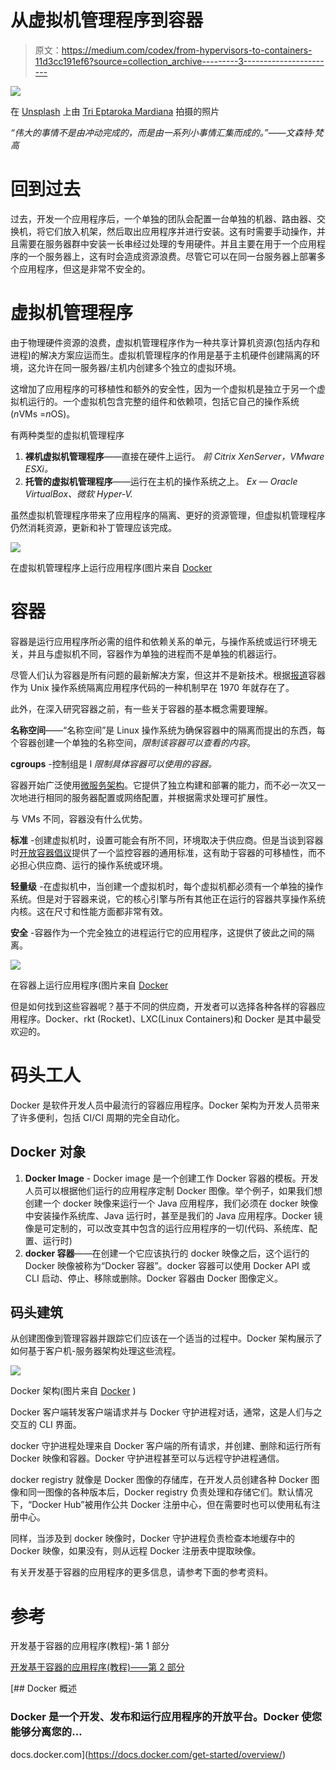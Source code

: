 # 从虚拟机管理程序到容器

> 原文：<https://medium.com/codex/from-hypervisors-to-containers-11d3cc191ef6?source=collection_archive---------3----------------------->

![](img/39335f8d10f84675d51534fbcaa35cfc.png)

在 [Unsplash](https://unsplash.com?utm_source=medium&utm_medium=referral) 上由 [Tri Eptaroka Mardiana](https://unsplash.com/@inidianaa?utm_source=medium&utm_medium=referral) 拍摄的照片

*“伟大的事情不是由冲动完成的，而是由一系列小事情汇集而成的。”――文森特·梵高*

# 回到过去

过去，开发一个应用程序后，一个单独的团队会配置一台单独的机器、路由器、交换机，将它们放入机架，然后取出应用程序并进行安装。这有时需要手动操作，并且需要在服务器群中安装一长串经过处理的专用硬件。并且主要在用于一个应用程序的一个服务器上，这有时会造成资源浪费。尽管它可以在同一台服务器上部署多个应用程序，但这是非常不安全的。

# 虚拟机管理程序

由于物理硬件资源的浪费，虚拟机管理程序作为一种共享计算机资源(包括内存和进程)的解决方案应运而生。虚拟机管理程序的作用是基于主机硬件创建隔离的环境，这允许在同一服务器/主机内创建多个独立的虚拟环境。

这增加了应用程序的可移植性和额外的安全性，因为一个虚拟机是独立于另一个虚拟机运行的。一个虚拟机包含完整的组件和依赖项，包括它自己的操作系统(*n*VMs =*n*OS)。

有两种类型的虚拟机管理程序

1.  **裸机虚拟机管理程序**——直接在硬件上运行。
    *前 Citrix XenServer，VMware ESXi。*
2.  **托管的虚拟机管理程序**——运行在主机的操作系统之上。
    *Ex — Oracle VirtualBox、微软 Hyper-V.*

虽然虚拟机管理程序带来了应用程序的隔离、更好的资源管理，但虚拟机管理程序仍然消耗资源，更新和补丁管理应该完成。

![](img/936c3fd9e162db78ac64caf4adc9293c.png)

在虚拟机管理程序上运行应用程序(图片来自 [Docker](https://www.docker.com/sites/default/files/d8/2018-11/container-vm-whatcontainer_2.png)

# 容器

容器是运行应用程序所必需的组件和依赖关系的单元，与操作系统或运行环境无关，并且与虚拟机不同，容器作为单独的进程而不是单独的机器运行。

尽管人们认为容器是所有问题的最新解决方案，但这并不是新技术。根据[报道](https://d2iq.com/blog/brief-history-containers)容器作为 Unix 操作系统隔离应用程序代码的一种机制早在 1970 年就存在了。

此外，在深入研究容器之前，有一些关于容器的基本概念需要理解。

**名称空间**——“名称空间”是 Linux 操作系统为确保容器中的隔离而提出的东西，每个容器创建一个单独的名称空间，*限制该容器可以查看的内容*。

**cgroups** -控制组是 l *限制具体容器可以使用的容器。*

容器开始广泛使用[微服务架构](https://chamalwr.medium.com/microservice-architecture-1ac57a5445cc)。它提供了独立构建和部署的能力，而不必一次又一次地进行相同的服务器配置或网络配置，并根据需求处理可扩展性。

与 VMs 不同，容器没有什么优势。

**标准** -创建虚拟机时，设置可能会有所不同，环境取决于供应商。但是当谈到容器时[开放容器倡议](https://opencontainers.org/)提供了一个监控容器的通用标准，这有助于容器的可移植性，而不必担心供应商、运行的操作系统或环境。

**轻量级** -在虚拟机中，当创建一个虚拟机时，每个虚拟机都必须有一个单独的操作系统。但是对于容器来说，它的核心引擎与所有其他正在运行的容器共享操作系统内核。这在尺寸和性能方面都非常有效。

**安全** -容器作为一个完全独立的进程运行它的应用程序，这提供了彼此之间的隔离。

![](img/5450cada33eaf69d8495e9957af32ed1.png)

在容器上运行应用程序(图片来自 [Docker](https://www.docker.com/sites/default/files/d8/styles/large/public/2018-11/container-what-is-container.png?itok=vle7kjDj)

但是如何找到这些容器呢？基于不同的供应商，开发者可以选择各种各样的容器应用程序。Docker、rkt (Rocket)、LXC(Linux Containers)和 Docker 是其中最受欢迎的。

# 码头工人

Docker 是软件开发人员中最流行的容器应用程序。Docker 架构为开发人员带来了许多便利，包括 CI/CI 周期的完全自动化。

## Docker 对象

1.  **Docker Image** - Docker image 是一个创建工作 Docker 容器的模板。开发人员可以根据他们运行的应用程序定制 Docker 图像。举个例子，如果我们想创建一个 docker 映像来运行一个 Java 应用程序，我们必须在 docker 映像中安装操作系统库、Java 运行时，甚至是我们的 Java 应用程序。Docker 镜像是可定制的，可以改变其中包含的运行应用程序的一切(代码、系统库、配置、运行时)
2.  **docker 容器**——在创建一个它应该执行的 docker 映像之后，这个运行的 Docker 映像被称为“Docker 容器”。docker 容器可以使用 Docker API 或 CLI 启动、停止、移除或删除。Docker 容器由 Docker 图像定义。

## 码头建筑

从创建图像到管理容器并跟踪它们应该在一个适当的过程中。Docker 架构展示了如何基于客户机-服务器架构处理这些流程。

![](img/b651b95ca71ee878aea78e1fc823c611.png)

Docker 架构(图片来自 [Docker](https://docs.docker.com/get-started/overview/) )

Docker 客户端转发客户端请求并与 Docker 守护进程对话，通常，这是人们与之交互的 CLI 界面。

docker 守护进程处理来自 Docker 客户端的所有请求，并创建、删除和运行所有 Docker 映像和容器。Docker 守护进程甚至可以与远程守护进程通信。

docker registry 就像是 Docker 图像的存储库，在开发人员创建各种 Docker 图像和同一图像的各种版本后，Docker registry 负责处理和存储它们。默认情况下，“Docker Hub”被用作公共 Docker 注册中心，但在需要时也可以使用私有注册中心。

同样，当涉及到 docker 映像时，Docker 守护进程负责检查本地缓存中的 Docker 映像，如果没有，则从远程 Docker 注册表中提取映像。

有关开发基于容器的应用程序的更多信息，请参考下面的参考资料。

# 参考

开发基于容器的应用程序(教程)-第 1 部分

[开发基于容器的应用程序(教程)——第 2 部分](https://www.youtube.com/watch?v=hXLmW7bhA10&list=PLD-mYtebG3X9HaZ1T39-aF4ghEtWy9-v3&index=2)

[](https://docs.docker.com/get-started/overview/) [## Docker 概述

### Docker 是一个开发、发布和运行应用程序的开放平台。Docker 使您能够分离您的…

docs.docker.com](https://docs.docker.com/get-started/overview/)